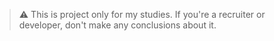 > ⚠️ This is project only for my studies. If you're a recruiter or developer, don't make any conclusions about it.

